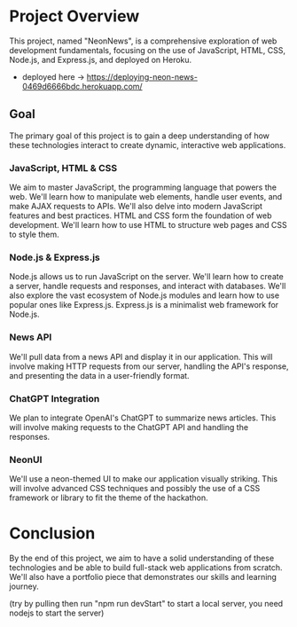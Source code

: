 # Project Overview

This project, named "NeonNews", is a comprehensive exploration of web development fundamentals, focusing on the use of JavaScript, HTML, CSS, Node.js, and Express.js, and deployed on Heroku.
- deployed here -> https://deploying-neon-news-0469d6666bdc.herokuapp.com/

## Goal

The primary goal of this project is to gain a deep understanding of how these technologies interact to create dynamic, interactive web applications.

### JavaScript, HTML & CSS

We aim to master JavaScript, the programming language that powers the web. We'll learn how to manipulate web elements, handle user events, and make AJAX requests to APIs. We'll also delve into modern JavaScript features and best practices. HTML and CSS form the foundation of web development. We'll learn how to use HTML to structure web pages and CSS to style them.

### Node.js & Express.js

Node.js allows us to run JavaScript on the server. We'll learn how to create a server, handle requests and responses, and interact with databases. We'll also explore the vast ecosystem of Node.js modules and learn how to use popular ones like Express.js. Express.js is a minimalist web framework for Node.js.

### News API

We'll pull data from a news API and display it in our application. This will involve making HTTP requests from our server, handling the API's response, and presenting the data in a user-friendly format.

### ChatGPT Integration

We plan to integrate OpenAI's ChatGPT to summarize news articles. This will involve making requests to the ChatGPT API and handling the responses.

### NeonUI

We'll use a neon-themed UI to make our application visually striking. This will involve advanced CSS techniques and possibly the use of a CSS framework or library to fit the theme of the hackathon.

# Conclusion

By the end of this project, we aim to have a solid understanding of these technologies and be able to build full-stack web applications from scratch. We'll also have a portfolio piece that demonstrates our skills and learning journey.

(try by pulling then run "npm run devStart" to start a local server, you need nodejs to start the server)

